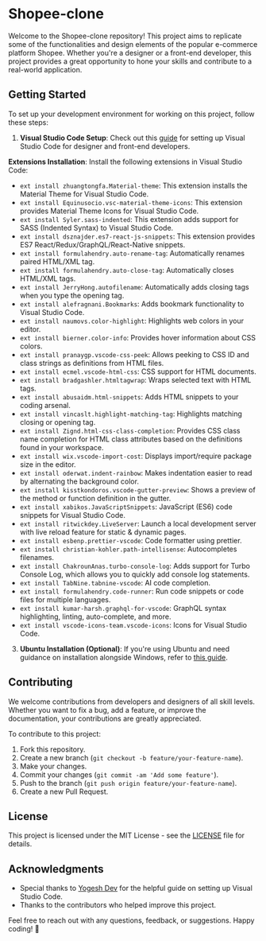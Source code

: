 # Shopee-clone

Welcome to the Shopee-clone repository! This project aims to replicate some of the functionalities and design elements of the popular e-commerce platform Shopee. Whether you're a designer or a front-end developer, this project provides a great opportunity to hone your skills and contribute to a real-world application.

## Getting Started

To set up your development environment for working on this project, follow these steps:

1. **Visual Studio Code Setup**: Check out this [guide](https://dev.to/yogeshdev/setup-vs-code-for-designer-and-front-end-developers-1fli) for setting up Visual Studio Code for designer and front-end developers.

**Extensions Installation**: Install the following extensions in Visual Studio Code:

- `ext install zhuangtongfa.Material-theme`: This extension installs the Material Theme for Visual Studio Code.
- `ext install Equinusocio.vsc-material-theme-icons`: This extension provides Material Theme Icons for Visual Studio Code.
- `ext install Syler.sass-indented`: This extension adds support for SASS (Indented Syntax) to Visual Studio Code.
- `ext install dsznajder.es7-react-js-snippets`: This extension provides ES7 React/Redux/GraphQL/React-Native snippets.
- `ext install formulahendry.auto-rename-tag`: Automatically renames paired HTML/XML tag.
- `ext install formulahendry.auto-close-tag`: Automatically closes HTML/XML tags.
- `ext install JerryHong.autofilename`: Automatically adds closing tags when you type the opening tag.
- `ext install alefragnani.Bookmarks`: Adds bookmark functionality to Visual Studio Code.
- `ext install naumovs.color-highlight`: Highlights web colors in your editor.
- `ext install bierner.color-info`: Provides hover information about CSS colors.
- `ext install pranaygp.vscode-css-peek`: Allows peeking to CSS ID and class strings as definitions from HTML files.
- `ext install ecmel.vscode-html-css`: CSS support for HTML documents.
- `ext install bradgashler.htmltagwrap`: Wraps selected text with HTML tags.
- `ext install abusaidm.html-snippets`: Adds HTML snippets to your coding arsenal.
- `ext install vincaslt.highlight-matching-tag`: Highlights matching closing or opening tag.
- `ext install Zignd.html-css-class-completion`: Provides CSS class name completion for HTML class attributes based on the definitions found in your workspace.
- `ext install wix.vscode-import-cost`: Displays import/require package size in the editor.
- `ext install oderwat.indent-rainbow`: Makes indentation easier to read by alternating the background color.
- `ext install kisstkondoros.vscode-gutter-preview`: Shows a preview of the method or function definition in the gutter.
- `ext install xabikos.JavaScriptSnippets`: JavaScript (ES6) code snippets for Visual Studio Code.
- `ext install ritwickdey.LiveServer`: Launch a local development server with live reload feature for static & dynamic pages.
- `ext install esbenp.prettier-vscode`: Code formatter using prettier.
- `ext install christian-kohler.path-intellisense`: Autocompletes filenames.
- `ext install ChakrounAnas.turbo-console-log`: Adds support for Turbo Console Log, which allows you to quickly add console log statements.
- `ext install TabNine.tabnine-vscode`: AI code completion.
- `ext install formulahendry.code-runner`: Run code snippets or code files for multiple languages.
- `ext install kumar-harsh.graphql-for-vscode`: GraphQL syntax highlighting, linting, auto-complete, and more.
- `ext install vscode-icons-team.vscode-icons`: Icons for Visual Studio Code.


3. **Ubuntu Installation (Optional)**: If you're using Ubuntu and need guidance on installation alongside Windows, refer to [this guide](https://quantrimang.com/cong-nghe/cach-cai-ubuntu-song-song-voi-windows-bang-usb-148331#google_vignette).

## Contributing

We welcome contributions from developers and designers of all skill levels. Whether you want to fix a bug, add a feature, or improve the documentation, your contributions are greatly appreciated.

To contribute to this project:

1. Fork this repository.
2. Create a new branch (`git checkout -b feature/your-feature-name`).
3. Make your changes.
4. Commit your changes (`git commit -am 'Add some feature'`).
5. Push to the branch (`git push origin feature/your-feature-name`).
6. Create a new Pull Request.

## License

This project is licensed under the MIT License - see the [LICENSE](LICENSE) file for details.

## Acknowledgments

- Special thanks to [Yogesh Dev](https://dev.to/yogeshdev) for the helpful guide on setting up Visual Studio Code.
- Thanks to the contributors who helped improve this project.

Feel free to reach out with any questions, feedback, or suggestions. Happy coding! 🚀